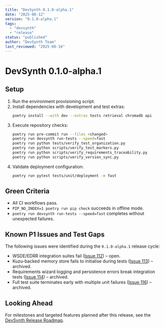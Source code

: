 ```yaml
---
title: "DevSynth 0.1.0-alpha.1"
date: "2025-08-12"
version: "0.1.0-alpha.1"
tags:
  - "devsynth"
  - "release"
status: "published"
author: "DevSynth Team"
last_reviewed: "2025-08-16"
---
```


# DevSynth 0.1.0-alpha.1

## Setup

1. Run the environment provisioning script.
2. Install dependencies with development and test extras:
   ```bash
   poetry install --with dev --extras tests retrieval chromadb api
   ```
3. Execute repository checks:
   ```bash
   poetry run pre-commit run --files <changed>
   poetry run devsynth run-tests --speed=fast
   poetry run python tests/verify_test_organization.py
   poetry run python scripts/verify_test_markers.py
   poetry run python scripts/verify_requirements_traceability.py
   poetry run python scripts/verify_version_sync.py
   ```
4. Validate deployment configuration:
   ```bash
   poetry run pytest tests/unit/deployment -m fast
   ```

## Green Criteria

- All CI workflows pass.
- `PIP_NO_INDEX=1 poetry run pip check` succeeds in offline mode.
- `poetry run devsynth run-tests --speed=fast` completes without unexpected failures.

## Known P1 Issues and Test Gaps

The following issues were identified during the `0.1.0-alpha.1` release cycle:

- WSDE/EDRR integration suites fail ([Issue 112](../../issues/WSDE-collaboration-test-failures.md)) – open.
- Kuzu-backed memory store fails to initialise during tests ([Issue 113](../../issues/archived/Kuzu-memory-integration-errors.md)) – archived.
- Requirements wizard logging and persistence errors break integration tests ([Issue 114](../../issues/archived/Requirements-wizard-failures.md)) – archived.
- Full test suite terminates early with multiple unit failures ([Issue 116](../../issues/archived/Multiple-test-failures-and-suite-termination.md)) – archived.

## Looking Ahead

For milestones and targeted features planned after this release, see the [DevSynth Release Roadmap](roadmap.md).
